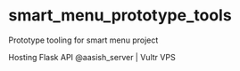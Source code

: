 # smart_menu_prototype_tools
Prototype tooling for smart menu project

Hosting Flask API @aasish_server | Vultr VPS
